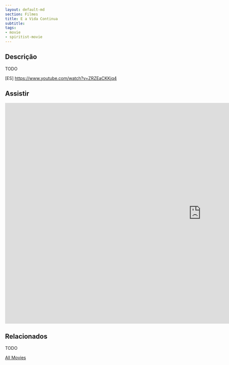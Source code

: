 ```yaml
---
layout: default-md
section: Filmes
title: E a Vida Continua
subtitle: 
tags: 
- movie
- spiritist-movie
---
```


## Descrição
TODO

[ES] https://www.youtube.com/watch?v=ZRZEaCKKjq4




## Assistir
<iframe width="1280" height="720" src="https://www.youtube.com/embed/9wZoacTGaQ4" frameborder="0" allow="accelerometer; autoplay; encrypted-media; gyroscope; picture-in-picture" allowfullscreen></iframe>

## Relacionados
TODO


<a href="/movies" class="button">All Movies</a>